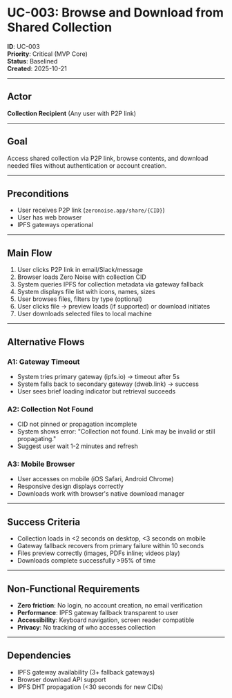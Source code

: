 # UC-003: Browse and Download from Shared Collection

**ID**: UC-003  
**Priority**: Critical (MVP Core)  
**Status**: Baselined  
**Created**: 2025-10-21

---

## Actor

**Collection Recipient** (Any user with P2P link)

---

## Goal

Access shared collection via P2P link, browse contents, and download needed files without authentication or account creation.

---

## Preconditions

- User receives P2P link (`zeronoise.app/share/{CID}`)
- User has web browser
- IPFS gateways operational

---

## Main Flow

1. User clicks P2P link in email/Slack/message
2. Browser loads Zero Noise with collection CID
3. System queries IPFS for collection metadata via gateway fallback
4. System displays file list with icons, names, sizes
5. User browses files, filters by type (optional)
6. User clicks file → preview loads (if supported) or download initiates
7. User downloads selected files to local machine

---

## Alternative Flows

### A1: Gateway Timeout
- System tries primary gateway (ipfs.io) → timeout after 5s
- System falls back to secondary gateway (dweb.link) → success
- User sees brief loading indicator but retrieval succeeds

### A2: Collection Not Found
- CID not pinned or propagation incomplete
- System shows error: "Collection not found. Link may be invalid or still propagating."
- Suggest user wait 1-2 minutes and refresh

### A3: Mobile Browser
- User accesses on mobile (iOS Safari, Android Chrome)
- Responsive design displays correctly
- Downloads work with browser's native download manager

---

## Success Criteria

- Collection loads in <2 seconds on desktop, <3 seconds on mobile
- Gateway fallback recovers from primary failure within 10 seconds
- Files preview correctly (images, PDFs inline; videos play)
- Downloads complete successfully >95% of time

---

## Non-Functional Requirements

- **Zero friction**: No login, no account creation, no email verification
- **Performance**: IPFS gateway fallback transparent to user
- **Accessibility**: Keyboard navigation, screen reader compatible
- **Privacy**: No tracking of who accesses collection

---

## Dependencies

- IPFS gateway availability (3+ fallback gateways)
- Browser download API support
- IPFS DHT propagation (<30 seconds for new CIDs)
